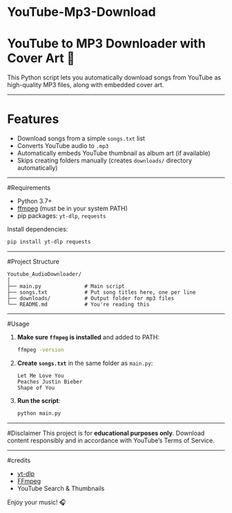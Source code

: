 # YouTube-Mp3-Download

# YouTube to MP3 Downloader with Cover Art 🎵

This Python script lets you automatically download songs from YouTube as high-quality MP3 files, along with embedded cover art.

---

# Features
- Download songs from a simple `songs.txt` list
- Converts YouTube audio to `.mp3`
- Automatically embeds YouTube thumbnail as album art (if available)
- Skips creating folders manually (creates `downloads/` directory automatically)

---

#Requirements
- Python 3.7+
- [ffmpeg](https://ffmpeg.org/download.html) (must be in your system PATH)
- pip packages: `yt-dlp`, `requests`

Install dependencies:
```bash
pip install yt-dlp requests
```

---

#Project Structure
```
Youtube_AudioDownloader/
│
├── main.py              # Main script
├── songs.txt            # Put song titles here, one per line
├── downloads/           # Output folder for mp3 files
└── README.md            # You're reading this
```

---

#Usage

1. **Make sure `ffmpeg` is installed** and added to PATH:
   ```bash
   ffmpeg -version
   ```

2. **Create `songs.txt`** in the same folder as `main.py`:
   ```
   Let Me Love You
   Peaches Justin Bieber
   Shape of You
   ```

3. **Run the script**:
   ```bash
   python main.py
   ```

---

#Disclaimer
This project is for **educational purposes only**. Download content responsibly and in accordance with YouTube’s Terms of Service.

---

#credits
- [yt-dlp](https://github.com/yt-dlp/yt-dlp)
- [FFmpeg](https://ffmpeg.org/)
- YouTube Search & Thumbnails

Enjoy your music! 🎧
